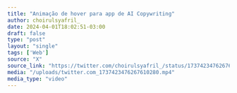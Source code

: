 ```yaml
---
title: "Animação de hover para app de AI Copywriting"
author: choirulsyafril_
date: 2024-04-01T18:02:51-03:00
draft: false
type: "post"
layout: "single"
tags: ['Web']
source: "X"
source_link: "https://twitter.com/choirulsyafril_/status/1737423476267610280"
media: "/uploads/twitter.com_1737423476267610280.mp4"
media_type: "video"
---
```


